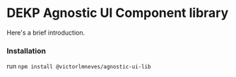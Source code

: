 # DEKP Agnostic UI Component library

Here's a brief introduction.

### Installation

run `npm install @victorlmneves/agnostic-ui-lib`
